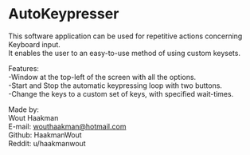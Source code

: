 # AutoKeypresser

This software application can be used for repetitive actions concerning Keyboard input.<br />
It enables the user to an easy-to-use method of using custom keysets.<br />

Features:<br />
-Window at the top-left of the screen with all the options.<br />
-Start and Stop the automatic keypressing loop with two buttons.<br />
-Change the keys to a custom set of keys, with specified wait-times.<br />

Made by:<br />
Wout Haakman<br />
E-mail:   wouthaakman@hotmail.com<br />
Github:   HaakmanWout<br />
Reddit:   u/haakmanwout<br />
